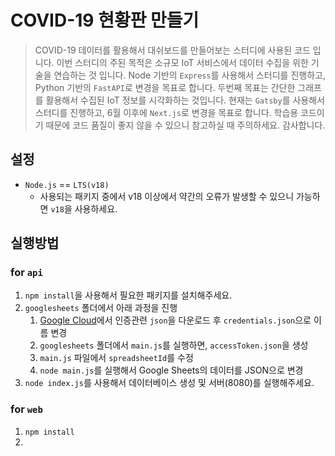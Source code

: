 # COVID-19 현황판 만들기

> COVID-19 데이터를 활용해서 대쉬보드를 만들어보는 스터디에 사용된 코드 입니다. 이번 스터디의 주된 목적은 소규모 IoT 서비스에서 데이터 수집을 위한 기술을 연습하는 것 입니다. Node 기반의 `Express`를 사용해서 스터디를 진행하고, Python 기반의 `FastAPI`로 변경을 목표로 합니다. 두번째 목표는 간단한 그래프를 활용해서 수집된 IoT 정보를 시각화하는 것입니다. 현재는 `Gatsby`를 사용해서 스터디를 진행하고, 6월 이후에 `Next.js`로 변경을 목표로 합니다. 학습용 코드이기 때문에 코드 품질이 좋지 않을 수 있으니 참고하실 때 주의하세요. 감사합니다.

## 설정
- `Node.js` == `LTS(v18)` 
    - 사용되는 패키지 중에서 v18 이상에서 약간의 오류가 발생할 수 있으니 가능하면 `v18`을 사용하세요.

## 실행방법
### for `api`
1. `npm install`을 사용해서 필요한 패키지를 설치해주세요.
1. `googlesheets` 폴더에서 아래 과정을 진행
    1. [Google Cloud](https://console.cloud.google.com)에서 인증관련 `json`을 다운로드 후 `credentials.json`으로 이름 변경
    1. `googlesheets` 폴더에서 `main.js`를 실행하면, `accessToken.json`을 생성
    1. `main.js` 파일에서 `spreadsheetId`를 수정
    1. `node main.js`를 실행해서 Google Sheets의 데이터를 JSON으로 변경
1. `node index.js`를 사용해서 데이터베이스 생성 및 서버(8080)를 실행해주세요.

### for `web`
1. `npm install`
2. 


